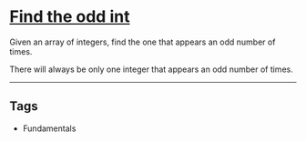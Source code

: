 # [Find the odd int](https://www.codewars.com/kata/54da5a58ea159efa38000836)

Given an array of integers, find the one that appears an odd number of times.

There will always be only one integer that appears an odd number of times.

---

## Tags

- Fundamentals
